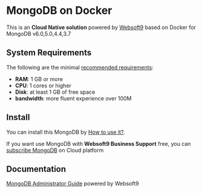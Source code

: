 # MongoDB on Docker  

This is an **Cloud Native solution** powered by [Websoft9](https://www.websoft9.com) based on Docker for MongoDB v6.0,5.0,4.4,3.7

## System Requirements

The following are the minimal [recommended requirements](https://github.com/mongodb/docker#recommended-system-requirements):

* **RAM**: 1 GB or more
* **CPU**: 1 cores or higher
* **Disk**: at least 1 GB of free space
* **bandwidth**: more fluent experience over 100M  

## Install

You can install this MongoDB by [How to use it?](https://github.com/Websoft9/docker-library#how-to-use-it).   

If you want use MongoDB with **Websoft9 Business Support** free, you can [subscribe MongoDB](https://www.websoft9.com/apps) on Cloud platform

## Documentation

[MongoDB Administrator Guide](https://support.websoft9.com/docs/mongodb) powered by Websoft9
